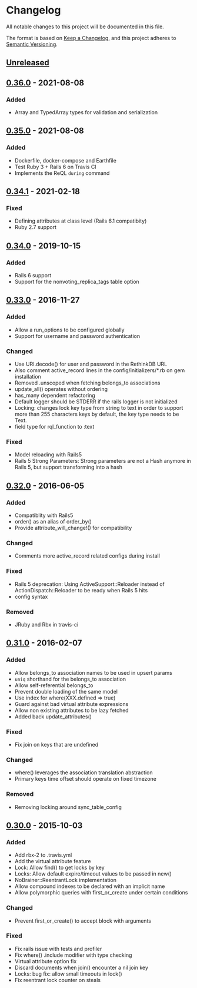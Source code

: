 # Changelog
All notable changes to this project will be documented in this file.

The format is based on [Keep a Changelog](https://keepachangelog.com/en/1.0.0/),
and this project adheres to [Semantic Versioning](https://semver.org/spec/v2.0.0.html).

## [Unreleased]


## [0.36.0] - 2021-08-08
### Added
- Array and TypedArray types for validation and serialization

## [0.35.0] - 2021-08-08
### Added
- Dockerfile, docker-compose and Earthfile
- Test Ruby 3 + Rails 6 on Travis CI
- Implements the ReQL `during` command

## [0.34.1] - 2021-02-18
### Fixed
- Defining attributes at class level (Rails 6.1 compatibity)
- Ruby 2.7 support

## [0.34.0] - 2019-10-15
### Added
- Rails 6 support
- Support for the nonvoting_replica_tags table option

## [0.33.0] - 2016-11-27
### Added
- Allow a run_options to be configured globally
- Support for username and password authentication

### Changed
- Use URI.decode() for user and password in the RethinkDB URL
- Also comment active_record lines in the config/initializers/*.rb on gem installation
- Removed .unscoped when fetching belongs_to associations
- update_all() operates without ordering
- has_many dependent refactoring
- Default logger should be STDERR if the rails logger is not initialized
- Locking: changes lock key type from string to text in order to support more than 255 characters keys by default, the key type needs to be Text.
- field type for rql_function to :text 

### Fixed
- Model reloading with Rails5
- Rails 5 Strong Parameters: Strong parameters are not a Hash anymore in Rails 5, but support transforming into a hash

## [0.32.0] - 2016-06-05
### Added
- Compatiblity with Rails5
- order() as an alias of order_by()
- Provide attribute_will_change!() for compatibility

### Changed
- Comments more active_record related configs during install

### Fixed
- Rails 5 deprecation: Using ActiveSupport::Reloader instead of ActionDispatch::Reloader to be ready when Rails 5 hits
- config syntax

### Removed
- JRuby and Rbx in travis-ci

## [0.31.0] - 2016-02-07
### Added
- Allow belongs_to association names to be used in upsert params
- `uniq` shorthand for the belongs_to association
- Allow self-referential belongs_to
- Prevent double loading of the same model
- Use index for where(XXX.defined => true)
- Guard against bad virtual attribute expressions
- Allow non existing attributes to be lazy fetched
- Added back update_attributes()

### Fixed
- Fix join on keys that are undefined

### Changed
- where() leverages the association translation abstraction
- Primary keys time offset should operate on fixed timezone

### Removed
- Removing locking around sync_table_config

## [0.30.0] - 2015-10-03
### Added
- Add rbx-2 to .travis.yml
- Add the virtual attribute feature
- Lock: Allow find() to get locks by key
- Locks: Allow default expire/timeout values to be passed in new()
- NoBrainer::ReentrantLock implementation
- Allow compound indexes to be declared with an implicit name
- Allow polymorphic queries with first_or_create under certain conditions

### Changed
- Prevent first_or_create() to accept block with arguments

### Fixed
- Fix rails issue with tests and profiler
- Fix where() .include modifier with type checking
- Virtual attribute option fix
- Discard documents when join() encounter a nil join key
- Locks: bug fix: allow small timeouts in lock()
- Fix reentrant lock counter on steals

[Unreleased]: https://github.com/nobrainerorm/nobrainer/compare/v0.36.0...HEAD
[0.36.0]: https://github.com/nobrainerorm/nobrainer/compare/v0.35.0...v0.36.0
[0.35.0]: https://github.com/nobrainerorm/nobrainer/compare/v0.34.1...v0.35.0
[0.34.1]: https://github.com/nobrainerorm/nobrainer/compare/v0.34.0...v0.34.1
[0.34.0]: https://github.com/nobrainerorm/nobrainer/compare/v0.33.0...v0.34.0
[0.33.0]: https://github.com/nobrainerorm/nobrainer/compare/v0.32.0...v0.33.0
[0.32.0]: https://github.com/nobrainerorm/nobrainer/compare/v0.31.0...v0.32.0
[0.31.0]: https://github.com/nobrainerorm/nobrainer/compare/v0.30.0...v0.31.0
[0.30.0]: https://github.com/nobrainerorm/nobrainer/compare/v0.29.0...v0.30.0
[0.29.0]: https://github.com/nobrainerorm/nobrainer/compare/0.28.0...0.29.0
[0.28.0]: https://github.com/nobrainerorm/nobrainer/compare/0.27.0...0.28.0
[0.27.0]: https://github.com/nobrainerorm/nobrainer/compare/0.26.0...0.27.0
[0.26.0]: https://github.com/nobrainerorm/nobrainer/compare/0.25.1...0.26.0
[0.25.1]: https://github.com/nobrainerorm/nobrainer/compare/0.25.0...0.25.1
[0.25.0]: https://github.com/nobrainerorm/nobrainer/compare/0.24.0...0.25.0
[0.24.0]: https://github.com/nobrainerorm/nobrainer/compare/0.23.0...0.24.0
[0.23.0]: https://github.com/nobrainerorm/nobrainer/compare/0.22.0...0.23.0
[0.22.0]: https://github.com/nobrainerorm/nobrainer/compare/0.21.0...0.22.0
[0.21.0]: https://github.com/nobrainerorm/nobrainer/compare/0.20.0...0.21.0
[0.20.0]: https://github.com/nobrainerorm/nobrainer/compare/0.19.0...0.20.0
[0.19.0]: https://github.com/nobrainerorm/nobrainer/compare/0.18.1...0.19.0
[0.18.1]: https://github.com/nobrainerorm/nobrainer/compare/0.18.0...0.18.1
[0.18.0]: https://github.com/nobrainerorm/nobrainer/compare/0.17.0...0.18.0
[0.17.0]: https://github.com/nobrainerorm/nobrainer/compare/0.16.0...0.17.0
[0.16.0]: https://github.com/nobrainerorm/nobrainer/compare/0.15.0...0.16.0
[0.15.0]: https://github.com/nobrainerorm/nobrainer/compare/0.14.0...0.15.0
[0.15.0]: https://github.com/nobrainerorm/nobrainer/compare/0.14.0...0.15.0
[0.14.0]: https://github.com/nobrainerorm/nobrainer/compare/0.13.1...0.14.0
[0.13.1]: https://github.com/nobrainerorm/nobrainer/compare/0.13.0...0.13.1
[0.13.0]: https://github.com/nobrainerorm/nobrainer/compare/0.12.0...0.13.0
[0.12.0]: https://github.com/nobrainerorm/nobrainer/compare/0.11.0...0.12.0
[0.11.0]: https://github.com/nobrainerorm/nobrainer/compare/0.10.0...0.11.0
[0.10.0]: https://github.com/nobrainerorm/nobrainer/compare/0.9.1...0.10.0
[0.9.1]: https://github.com/nobrainerorm/nobrainer/compare/0.9.0...0.9.1
[0.9.0]: https://github.com/nobrainerorm/nobrainer/compare/0.8.0...0.9.0
[0.8.0]: https://github.com/nobrainerorm/nobrainer/releases/tag/0.8.0
